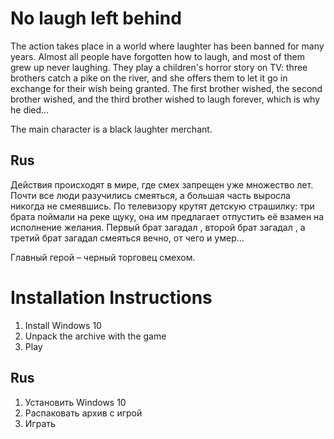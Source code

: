 # No laugh left behind

The action takes place in a world where laughter has been banned for many years. Almost all people have forgotten how to laugh, and most of them grew up never laughing.
They play a children's horror story on TV: three brothers catch a pike on the river, and she offers them to let it go in exchange for their wish being granted. The first brother wished, the second brother wished, and the third brother wished to laugh forever, which is why he died...

The main character is a black laughter merchant.

## Rus

Действия происходят в мире, где смех запрещен уже множество лет. Почти все люди разучились смеяться, а большая часть выросла никогда не смеявшись.
По телевизору крутят детскую страшилку: три брата поймали на реке щуку, она им предлагает отпустить её взамен на исполнение желания. Первый брат загадал , второй брат загадал , а третий брат загадал смеяться вечно, от чего и умер…

Главный герой – черный торговец смехом. 

# Installation Instructions
  1) Install Windows 10
  2) Unpack the archive with the game
  3) Play
## Rus
  1) Установить Windows 10
  2) Распаковать архив с игрой
  3) Играть
